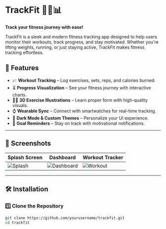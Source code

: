 # TrackFit 🏋️‍♂️📊  
**Track your fitness journey with ease!**  

TrackFit is a sleek and modern fitness tracking app designed to help users monitor their workouts, track progress, and stay motivated. Whether you're lifting weights, running, or just staying active, TrackFit makes fitness tracking effortless.

## 🚀 Features  
- 📈 **Workout Tracking** – Log exercises, sets, reps, and calories burned.  
- ⏳ **Progress Visualization** – See your fitness journey with interactive charts.  
- 🏃‍♂️ **3D Exercise Illustrations** – Learn proper form with high-quality visuals.  
- ⌚ **Wearable Sync** – Connect with smartwatches for real-time tracking.  
- 🌙 **Dark Mode & Custom Themes** – Personalize your UI experience.  
- 🔔 **Goal Reminders** – Stay on track with motivational notifications.  

---

## 📱 Screenshots  
| Splash Screen | Dashboard | Workout Tracker |
|--------------|-----------|----------------|
| ![Splash](assets/screenshots/splash.png) | ![Dashboard](assets/screenshots/dashboard.png) | ![Workout](assets/screenshots/workout.png) |

---

## 🛠 Installation  

### **1️⃣ Clone the Repository**  
```bash
git clone https://github.com/yourusername/trackfit.git
cd trackfit
